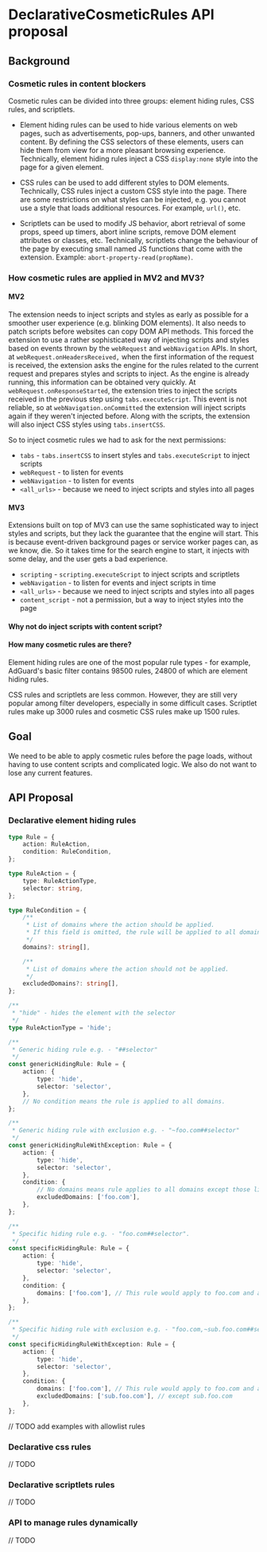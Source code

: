# DeclarativeCosmeticRules API proposal

## Background

### Cosmetic rules in content blockers

Cosmetic rules can be divided into three groups: element hiding rules, CSS rules, and scriptlets.

- Element hiding rules can be used to hide various elements on web pages, such as advertisements, pop-ups, banners, and other unwanted content. By defining the CSS selectors of these elements, users can hide them from view for a more pleasant browsing experience. Technically, element hiding rules inject a CSS `display:none` style into the page for a given element.

- CSS rules can be used to add different styles to DOM elements. Technically, CSS rules inject a custom CSS style into the page. There are some restrictions on what styles can be injected, e.g. you cannot use a style that loads additional resources. For example, `url()`, etc.

- Scriptlets can be used to modify JS behavior, abort retrieval of some props, speed up timers, abort inline scripts, remove DOM element attributes or classes, etc. Technically, scriptlets change the behaviour of the page by executing small named JS functions that come with the extension. Example: `abort-property-read(propName)`.

### How cosmetic rules are applied in MV2 and MV3?

#### MV2

The extension needs to inject scripts and styles as early as possible for a smoother user experience (e.g. blinking DOM elements). It also needs to patch scripts before websites can copy DOM API methods. This forced the extension to use a rather sophisticated way of injecting scripts and styles based on events thrown by the `webRequest` and `webNavigation` APIs. In short, at `webRequest.onHeadersReceived,` when the first information of the request is received, the extension asks the engine for the rules related to the current request and prepares styles and scripts to inject. As the engine is already running, this information can be obtained very quickly. At `webRequest.onResponseStarted`, the extension tries to inject the scripts received in the previous step using `tabs.executeScript`. This event is not reliable, so at `webNavigation.onCommitted` the extension will inject scripts again if they weren't injected before. Along with the scripts, the extension will also inject CSS styles using `tabs.insertCSS`.

So to inject cosmetic rules we had to ask for the next permissions:
* `tabs` - `tabs.insertCSS` to insert styles and `tabs.executeScript` to inject scripts
* `webRequest` - to listen for events
* `webNavigation` - to listen for events
* `<all_urls>` - because we need to inject scripts and styles into all pages

#### MV3

Extensions built on top of MV3 can use the same sophisticated way to inject styles and scripts, but they lack the guarantee that the engine will start. This is because event-driven background pages or service worker pages can, as we know, die. So it takes time for the search engine to start, it injects with some delay, and the user gets a bad experience.

* `scripting` - `scripting.executeScript` to inject scripts and scriptlets
* `webNavigation` - to listen for events and inject scripts in time
* `<all_urls>` - because we need to inject scripts and styles into all pages
* `content_script` - not a permission, but a way to inject styles into the page

#### Why not do inject scripts with content script?

#### How many cosmetic rules are there?

Element hiding rules are one of the most popular rule types - for example, AdGuard's basic filter contains 98500 rules, 24800 of which are element hiding rules.

CSS rules and scriptlets are less common. However, they are still very popular among filter developers, especially in some difficult cases.
Scriptlet rules make up 3000 rules and cosmetic CSS rules make up 1500 rules.

## Goal

We need to be able to apply cosmetic rules before the page loads, without having to use content scripts and complicated logic. We also do not want to lose any current features.

## API Proposal

### Declarative element hiding rules

```ts
type Rule = {
    action: RuleAction,
    condition: RuleCondition,
};

type RuleAction = {
    type: RuleActionType,
    selector: string,
};

type RuleCondition = {
    /**
     * List of domains where the action should be applied.
     * If this field is omitted, the rule will be applied to all domains.
     */
    domains?: string[],

    /**
     * List of domains where the action should not be applied.
     */
    excludedDomains?: string[],
};

/**
 * "hide" - hides the element with the selector
 */
type RuleActionType = 'hide';

/**
 * Generic hiding rule e.g. - "##selector"
 */
const genericHidingRule: Rule = {
    action: {
        type: 'hide',
        selector: 'selector',
    },
    // No condition means the rule is applied to all domains.
};

/**
 * Generic hiding rule with exclusion e.g. - "~foo.com##selector"
 */
const genericHidingRuleWithException: Rule = {
    action: {
        type: 'hide',
        selector: 'selector',
    },
    condition: {
        // No domains means rule applies to all domains except those listed in excludedDomains.
        excludedDomains: ['foo.com'],
    },
};

/**
 * Specific hiding rule e.g. - "foo.com##selector".
 */
const specificHidingRule: Rule = {
    action: {
        type: 'hide',
        selector: 'selector',
    },
    condition: {
        domains: ['foo.com'], // This rule would apply to foo.com and all its subdomains.
    },
};

/**
 * Specific hiding rule with exclusion e.g. - "foo.com,~sub.foo.com##selector".
 */
const specificHidingRuleWithException: Rule = {
    action: {
        type: 'hide',
        selector: 'selector',
    },
    condition: {
        domains: ['foo.com'], // This rule would apply to foo.com and all its subdomains.
        excludedDomains: ['sub.foo.com'], // except sub.foo.com
    },
};
```

// TODO add examples with allowlist rules

### Declarative css rules
// TODO

### Declarative scriptlets rules
// TODO

### API to manage rules dynamically
// TODO
